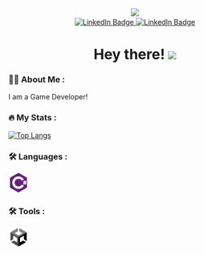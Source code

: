 <div id="header" align="center">
  <img src="https://media.giphy.com/media/Qo2dupDib32rkTY4hX/giphy.gif" width="300"/>
</div>

<div id="badges" align="center">
  <a href="https://www.linkedin.com/in/ozencdurur/">
    <img src="https://img.shields.io/badge/LinkedIn-blue?style=for-the-badge&logo=linkedin&logoColor=white" alt="LinkedIn Badge"/>
  </a>
  <a href="https://www.instagram.com/ozencdurur/">
    <img src="https://img.shields.io/badge/Instagram-blueviolet?style=for-the-badge&logo=instagram&logoColor=white" alt="LinkedIn Badge"/>
  </a>
  <h1>
  Hey there!
  <img src="https://media.giphy.com/media/hvRJCLFzcasrR4ia7z/giphy.gif" width="30px"/>
</h1>
</div>



### :man_technologist: About Me :
I am a Game Developer!

### :fire: My Stats :
[![Top Langs](https://github-readme-stats.vercel.app/api/top-langs/?username=ozencdurur&layout=compact&theme=vision-friendly-dark)](https://github.com/anuraghazra/github-readme-stats)

### :hammer_and_wrench: Languages :
<div>
  <img src="https://github.com/devicons/devicon/blob/master/icons/csharp/csharp-plain.svg" title="Csharp" alt="Csharp" width="40" height="40" />&nbsp;
</div>

### :hammer_and_wrench: Tools :
<div>
  <img src="https://github.com/devicons/devicon/blob/master/icons/unity/unity-original.svg" title="Unity" alt="Unity" width="40" height="40" />&nbsp;
 </div>
